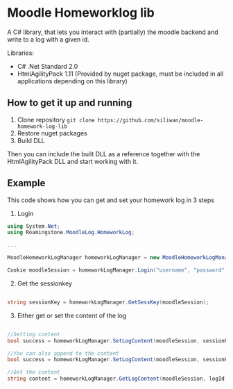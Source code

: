 # Moodle Homeworklog lib

A C# library, that lets you interact with (partially) the moodle backend and write to a log with a given id.

Libraries: 
- C# .Net Standard 2.0
- HtmlAgilityPack 1.11 (Provided by nuget package, must be included in all applications depending on this library)

## How to get it up and running

1. Clone repository `git clone https://github.com/siliwan/moodle-homework-log-lib`
2. Restore nuget packages
3. Build DLL

Then you can include the built DLL as a reference together with the HtmlAgilityPack DLL and start working with it.

## Example

This code shows how you can get and set your homework log in 3 steps

1. Login

```C#
using System.Net;
using Roamingstone.MoodleLog.HomeworkLog;

...

MoodleHomeworkLogManager homeworkLogManager = new MoodleHomeworkLogManager("https://moodle.example.com");

Cookie moodleSession = homeworkLogManager.Login("username", "password");

```

2. Get the sessionkey

```C#

string sessionKey = homeworkLogManager.GetSessKey(moodleSession);

```

3. Either get or set the content of the log

```C#

//Setting content
bool success = homeworkLogManager.SetLogContent(moodleSession, sessionKey, logId, "I will be written to the log!");

//You can also append to the content
bool success = homeworkLogManager.SetLogContent(moodleSession, sessionKey, logId, "I will be written to the log after the previous content!", true);

//Get the content
string content = homeworkLogManager.GetLogContent(moodleSession, logId);

```
